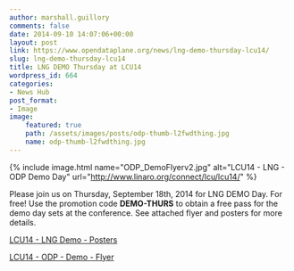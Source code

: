 ```yaml
---
author: marshall.guillory
comments: false
date: 2014-09-10 14:07:06+00:00
layout: post
link: https://www.opendataplane.org/news/lng-demo-thursday-lcu14/
slug: lng-demo-thursday-lcu14
title: LNG DEMO Thursday at LCU14
wordpress_id: 664
categories:
- News Hub
post_format:
- Image
image:
    featured: true
    path: /assets/images/posts/odp-thumb-l2fwdthing.jpg
    name: odp-thumb-l2fwdthing.jpg
---
```

{% include image.html name="ODP_DemoFlyerv2.jpg" alt="LCU14 - LNG - ODP Demo Day" url="http://www.linaro.org/connect/lcu/lcu14/" %}

Please join us on Thursday, September 18th, 2014 for LNG DEMO Day. For free! Use the promotion code **DEMO-THURS** to obtain a free pass for the demo day sets at the conference. See attached flyer and posters for more details.

[LCU14 - LNG Demo - Posters](http://opendataplane.org///wp-content/uploads/2014/09/LCU14_LNG-Demo-Posters_v5.pdf)

[LCU14 - ODP - Demo - Flyer](http://opendataplane.org///wp-content/uploads/2014/09/ODP_DemoFlyerv2.pdf)
